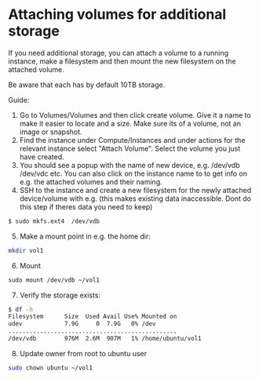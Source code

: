 # Attaching volumes for additional storage

If you need additional storage, you can attach a volume to a running instance, make a filesystem and then mount the new filesystem on the attached volume.

Be aware that each has by default 10TB storage.

Guide:
1. Go to Volumes/Volumes and then click create volume. Give it a name to make it easier to locate and a size. Make sure its of a volume, not an image or snapshot.
2. Find the instance under Compute/Instances and under actions for the relevant instance select "Attach Volume". Select the volume you just have created.
3. You should see a popup with the name of new device, e.g. /dev/vdb /dev/vdc etc. You can also click on the instance name to to get info on e.g. the attached volumes and their naming.
4. SSH to the instance and create a new filesystem for the newly attached device/volume with e.g. (this makes existing data inaccessible. Dont do this step if theres data you need to keep)
```bash
$ sudo mkfs.ext4  /dev/vdb
```
5. Make a mount point in e.g. the home dir:
```bash
mkdir vol1
```
6. Mount
```bash
﻿sudo mount /dev/vdb ~/vol1
```
7. Verify the storage exists:
```bash
$ df -h
Filesystem      Size  Used Avail Use% Mounted on
udev            7.9G     0  7.9G   0% /dev
﻿................................................
/dev/vdb        976M  2.6M  907M   1% /home/ubuntu/vol1
```
8. Update owner from root to ubuntu user
```bash
sudo chown ubuntu ~/vol1
```
